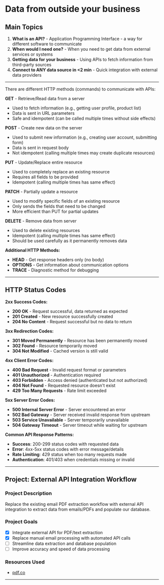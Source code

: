 # Data from outside your business

## Main Topics

1. **What is an API?** - Application Programming Interface - a way for different software to communicate
2. **When would I need one?** - When you need to get data from external services or systems
3. **Getting data for your business** - Using APIs to fetch information from third-party sources
4. **Connect to ANY data source in <2 min** - Quick integration with external data providers

---

There are different HTTP methods (commands) to communicate with APIs:

**GET** - Retrieve/Read data from a server

- Used to fetch information (e.g., getting user profile, product list)
- Data is sent in URL parameters
- Safe and idempotent (can be called multiple times without side effects)

**POST** - Create new data on the server

- Used to submit new information (e.g., creating user account, submitting form)
- Data is sent in request body
- Not idempotent (calling multiple times may create duplicate resources)

**PUT** - Update/Replace entire resource

- Used to completely replace an existing resource
- Requires all fields to be provided
- Idempotent (calling multiple times has same effect)

**PATCH** - Partially update a resource

- Used to modify specific fields of an existing resource
- Only sends the fields that need to be changed
- More efficient than PUT for partial updates

**DELETE** - Remove data from server

- Used to delete existing resources
- Idempotent (calling multiple times has same effect)
- Should be used carefully as it permanently removes data

**Additional HTTP Methods:**

- **HEAD** - Get response headers only (no body)
- **OPTIONS** - Get information about communication options
- **TRACE** - Diagnostic method for debugging

---

## HTTP Status Codes

**2xx Success Codes:**

- **200 OK** - Request successful, data returned as expected
- **201 Created** - New resource successfully created
- **204 No Content** - Request successful but no data to return

**3xx Redirection Codes:**

- **301 Moved Permanently** - Resource has been permanently moved
- **302 Found** - Resource temporarily moved
- **304 Not Modified** - Cached version is still valid

**4xx Client Error Codes:**

- **400 Bad Request** - Invalid request format or parameters
- **401 Unauthorized** - Authentication required
- **403 Forbidden** - Access denied (authenticated but not authorized)
- **404 Not Found** - Requested resource doesn't exist
- **429 Too Many Requests** - Rate limit exceeded

**5xx Server Error Codes:**

- **500 Internal Server Error** - Server encountered an error
- **502 Bad Gateway** - Server received invalid response from upstream
- **503 Service Unavailable** - Server temporarily unavailable
- **504 Gateway Timeout** - Server timeout while waiting for upstream

**Common API Response Patterns:**

- **Success**: 200-299 status codes with requested data
- **Error**: 4xx-5xx status codes with error message/details
- **Rate Limiting**: 429 status when too many requests made
- **Authentication**: 401/403 when credentials missing or invalid

---

## Project: External API Integration Workflow

### Project Description

Replace the existing email PDF extraction workflow with external API integration to extract data from emails/PDFs and populate our database.

### Project Goals

- [x] Integrate external API for PDF/text extraction
- [x] Replace manual email processing with automated API calls
- [ ] Streamline data extraction and database population
- [ ] Improve accuracy and speed of data processing

### Resources Used

- [pdf.co](https://pdf.co/)

---
